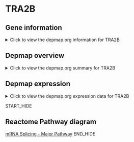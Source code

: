 <h1>TRA2B</h1>

<h2>Gene information</h2>
<details>
  <summary>Click to view the depmap.org information for TRA2B</summary>
  <iframe src="https://depmap.org/portal/gene/TRA2B?tab=about" style="border:none;width:100%;height:800px"></iframe>
</details>

<h2>Depmap overview</h2>
<details>
  <summary>Click to view the depmap.org summary for TRA2B</summary>
  <iframe src="https://depmap.org/portal/gene/TRA2B?tab=overview" style="border:none;width:100%;height:800px"></iframe>
</details>

<h2>Depmap expression</h2>
<details>
  <summary>Click to view the depmap.org expression data for TRA2B</summary>
  <iframe src="https://depmap.org/portal/gene/TRA2B?tab=characterization" style="border:none;width:100%;height:800px"></iframe>
</details>


START_HIDE
<h2>Reactome Pathway diagram</h2>
<a href="https://reactome.org/PathwayBrowser/#/R-HSA-72163">mRNA Splicing - Major Pathway</a>
END_HIDE


